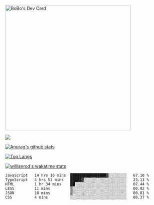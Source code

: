 <a href="https://app.daily.dev/bobostudio"><img src="https://api.daily.dev/devcards/f013586a91f44c6bb48daaad096b5da2.png?r=l9i" width="400" alt="BoBo's Dev Card"/></a>
<!-- <div align="center"><a href="https://app.daily.dev/bobocode"><img src="https://api.daily.dev/devcards/e055a18cb8284958ba546ef75ce2dee9.png?r=4fd" width="400" alt="Lin JinBo's Dev Card"/></a></div> -->

![](https://blog-img-1252233196.cos.ap-guangzhou.myqcloud.com/github-home.png)
     
[![Anurag's github stats](https://github-readme-stats.vercel.app/api?username=BB-Code&count_private=true&show_icons=true)](https://github.com/BB-Code/github-readme-stats)

[![Top Langs](https://github-readme-stats.vercel.app/api/top-langs/?username=BB-Code&layout=compact)](https://github.com/BB-Code/github-readme-stats)

[![willianrod's wakatime stats](https://github-readme-stats.vercel.app/api/wakatime?username=bobocode&layout=compact)](https://github.com/BB-Code/github-readme-stats)

<!--
**BB-Code/BB-Code** is a ✨ _special_ ✨ repository because its `README.md` (this file) appears on your GitHub profile.

Here are some ideas to get you started:

- 🔭 I’m currently working on ...
- 🌱 I’m currently learning ...
- 👯 I’m looking to collaborate on ...
- 🤔 I’m looking for help with ...
- 💬 Ask me about ...
- 📫 How to reach me: ...
- 😄 Pronouns: ...
- ⚡ Fun fact: ...
-->

<!--START_SECTION:waka-->

```text
JavaScript   14 hrs 10 mins  ████████████████▓░░░░░░░░   67.10 %
TypeScript   4 hrs 53 mins   █████▓░░░░░░░░░░░░░░░░░░░   23.13 %
HTML         1 hr 34 mins    ██░░░░░░░░░░░░░░░░░░░░░░░   07.44 %
LESS         11 mins         ▒░░░░░░░░░░░░░░░░░░░░░░░░   00.92 %
JSON         10 mins         ▒░░░░░░░░░░░░░░░░░░░░░░░░   00.81 %
CSS          4 mins          ░░░░░░░░░░░░░░░░░░░░░░░░░   00.37 %
```

<!--END_SECTION:waka-->



